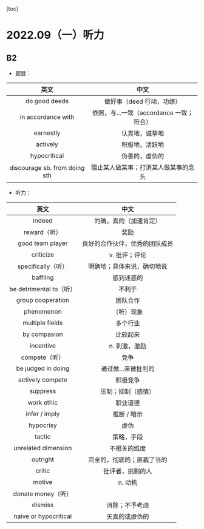 [toc]



# 2022.09（一）听力



## B2

- 题目：

|             英文              |                   中文                   |
| :---------------------------: | :--------------------------------------: |
|         do good deeds         |        做好事（deed 行动，功绩）         |
|      in accordance with       | 依照，与...一致（accordance 一致；符合） |
|           earnestly           |              认真地，诚挚地              |
|           actively            |              积极地，活跃地              |
|         hypocritical          |              伪善的，虚伪的              |
| discourage sb. from doing sth |   阻止某人做某事；打消某人做某事的念头   |

- 听力：


|          英文           |              中文              |
| :---------------------: | :----------------------------: |
|         indeed          |     的确，真的（加速肯定）     |
|      reward（听）       |              奖励              |
|    good team player     | 良好的合作伙伴，优秀的团队成员 |
|        criticize        |         v. 批评；评论          |
|   specifically（听）    |   明确地；具体来说，确切地说   |
|        baffling         |           感到迷惑的           |
| be detrimental to（听） |             不利于             |
|    group cooperation    |            团队合作            |
|       phenomenon        |           （听）现象           |
|     multiple fields     |            多个行业            |
|      by compasion       |            比较起来            |
|        incentive        |         n. 刺激，激励          |
|      compete（听）      |              竞争              |
|   be judged in doing    |      通过做...来被批判的       |
|    actively compete     |            积极竞争            |
|        suppress         |       压制；抑制（感情）       |
|       work ethic        |            职业道德            |
|      infer / imply      |          推断 / 暗示           |
|        hypocrisy        |              虚伪              |
|         tactic          |           策略，手段           |
|   unrelated dimension   |          不相关的维度          |
|        outright         |   完全的，彻底的；直截了当的   |
|         critic          |        批评者，挑剔的人        |
|         motive          |            n. 动机             |
|   donate money（听）    |                                |
|         dismiss         |         消除；不予考虑         |
|  naive or hypocritical  |         天真的或虚伪的         |

